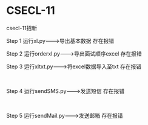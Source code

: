 # CSECL-11
csecl-11招新

Step 1
运行xl.py--->导出基本数据 存在报错
<br>

Step 2
运行orderxl.py--->导出面试顺序excel 存在报错
<br>

Step 3
运行xltxt.py--->将excel数据导入至txt 存在报错

<br>

Step 4
运行sendSMS.py--->发送短信 存在报错

<br>

Step 5
运行sendMail.py--->发送邮箱 存在报错